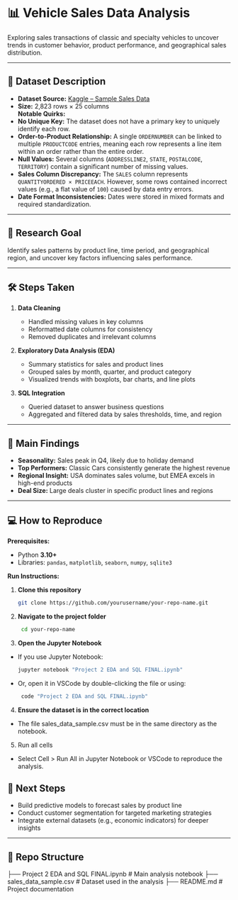 # 📊 Vehicle Sales Data Analysis

Exploring sales transactions of classic and specialty vehicles to uncover trends in customer behavior, product performance, and geographical sales distribution.

---

## 📂 Dataset Description

- **Dataset Source:** [Kaggle – Sample Sales Data](https://www.kaggle.com/datasets/kyanyoga/sample-sales-data)
- **Size:** 2,823 rows × 25 columns  
**Notable Quirks:**
- **No Unique Key:** The dataset does not have a primary key to uniquely identify each row.  
- **Order-to-Product Relationship:** A single `ORDERNUMBER` can be linked to multiple `PRODUCTCODE` entries, meaning each row represents a line item within an order rather than the entire order.  
- **Null Values:** Several columns (`ADDRESSLINE2`, `STATE`, `POSTALCODE`, `TERRITORY`) contain a significant number of missing values.  
- **Sales Column Discrepancy:** The `SALES` column represents `QUANTITYORDERED × PRICEEACH`. However, some rows contained incorrect values (e.g., a flat value of `100`) caused by data entry errors.  
- **Date Format Inconsistencies:** Dates were stored in mixed formats and required standardization.  

---

## 🎯 Research Goal

Identify sales patterns by product line, time period, and geographical region, and uncover key factors influencing sales performance.

---

## 🛠 Steps Taken

1. **Data Cleaning**
   - Handled missing values in key columns
   - Reformatted date columns for consistency
   - Removed duplicates and irrelevant columns

2. **Exploratory Data Analysis (EDA)**
   - Summary statistics for sales and product lines
   - Grouped sales by month, quarter, and product category
   - Visualized trends with boxplots, bar charts, and line plots

3. **SQL Integration**
   - Queried dataset to answer business questions
   - Aggregated and filtered data by sales thresholds, time, and region

---

## 📌 Main Findings

- **Seasonality:** Sales peak in Q4, likely due to holiday demand  
- **Top Performers:** Classic Cars consistently generate the highest revenue  
- **Regional Insight:** USA dominates sales volume, but EMEA excels in high-end products  
- **Deal Size:** Large deals cluster in specific product lines and regions  

---

## 💻 How to Reproduce

**Prerequisites:**
- Python **3.10+**
- Libraries: `pandas`, `matplotlib`, `seaborn`, `numpy`, `sqlite3`

**Run Instructions:**
1. **Clone this repository**
   ```bash
   git clone https://github.com/yourusername/your-repo-name.git

2. **Navigate to the project folder**
   ```bash
    cd your-repo-name

3. **Open the Jupyter Notebook**
- If you use Jupyter Notebook:
   ```bash
   jupyter notebook "Project 2 EDA and SQL FINAL.ipynb"
- Or, open it in VSCode by double-clicking the file or using:
   ```bash
    code "Project 2 EDA and SQL FINAL.ipynb"
  
4. **Ensure the dataset is in the correct location**
- The file sales_data_sample.csv must be in the same directory as the notebook.

5. Run all cells
- Select Cell > Run All in Jupyter Notebook or VSCode to reproduce the analysis.

## 🚀 Next Steps

- Build predictive models to forecast sales by product line  
- Conduct customer segmentation for targeted marketing strategies  
- Integrate external datasets (e.g., economic indicators) for deeper insights  

---

## 📁 Repo Structure

├── Project 2 EDA and SQL FINAL.ipynb # Main analysis notebook
├── sales_data_sample.csv # Dataset used in the analysis
├── README.md # Project documentation
